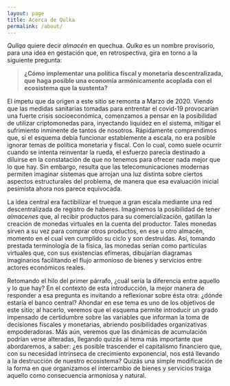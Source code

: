 ```yaml
---
layout: page
title: Acerca de Qulka
permalink: /about/
---
```


_Qullqa_ quiere decir _almacén_ en quechua. _Qulka_ es un nombre provisorio, para una idea en gestación que, en retrospectiva, gira en torno a la siguiente pregunta:

> **¿Cómo implementar una política fiscal y monetaria descentralizada, que haga posible una economía armónicamente acoplada con el ecosistema que la sustenta?**

El ímpetu que da origen a este sitio se remonta a Marzo de 2020. Viendo que las medidas sanitarias tomadas para entrentar el covid-19 provocarían una fuerte crisis socioeconómica, comenzamos a pensar en la posibilidad de utilizar criptomonedas para, inyectando liquidez en el sistema, mitigar el sufrimiento inminente de tantos de nosotros. Rápidamente comprendimos que, si el esquema debía funcionar establemente a escala, no era posible ignorar temas de política monetaria y fiscal. Con lo cual, como suele ocurrir cuando se intenta reinventar la rueda, el esfuerzo parecía destinado a diluirse en la constatación de que no tenemos para ofrecer nada mejor que lo que hay. Sin embargo, resulta que las telecomunicaciones modernas permiten imaginar sistemas que arrojan una luz distinta sobre ciertos aspectos estructurales del problema, de manera que esa evaluación inicial pesimista ahora nos parece equivocada.

La idea central era factibilizar el trueque a gran escala mediante una red descentralizada de registro de haberes. Imaginemos la posibilidad de tener _almacenes_ que, al recibir productos para su comercialización, gatillan la creación de monedas virtuales en la cuenta del productor. Tales monedas sirven a su vez para comprar otros productos, en ese u otro almacén, momento en el cual ven cumplido su ciclo y son destruidas. Así, tomando prestada terminología de la física, las monedas serían como partículas virtuales que, con sus existencias efímeras, dibujarían diagramas imaginarios facilitando el flujo armonioso de bienes y servicios entre actores económicos reales.

Retomando el hilo del primer párrafo, ¿cuál sería la diferencia entre aquello y lo que hay? En el contexto de esta introducción, la mejor manera de responder a esa pregunta es invitando a reflexionar sobre ésta otra: ¿dónde estaría el banco central? Ahondar en ese tema es uno de los objetivos de este sitio; al hacerlo, veremos que el esquema permite introducir un grado impensado de certidumbre sobre las variables que informan la toma de decisiones fiscales y monetarias, abriendo posibilidades organizativas empoderadoras. Más aún, veremos que las dinámicas de acumulación podrían verse alteradas, llegando quizás al tema más importante que abordaremos, a saber: ¿es posible trascender el capitalismo financiero que, con su necesidad intrínseca de crecimiento exponencial, nos está llevando a la destrucción de nuestro ecosistema? Quizás una simple modificación de la forma en que organizamos el intercambio de bienes y servicios traiga aquello como consecuencia armoniosa y natural.
